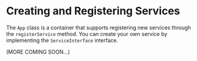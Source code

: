 # Creating and Registering Services

The `App` class is a container that supports registering new services through the `registerService` method. You can create your own service by implementing the `ServiceInterface` interface.

(MORE COMING SOON...)

